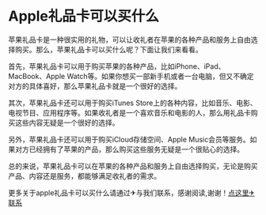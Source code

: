 # Apple礼品卡可以买什么

苹果礼品卡是一种很实用的礼物，可以让收礼者在苹果的各种产品和服务上自由选择购买。那么，苹果礼品卡可以买什么呢？下面让我们来看看。

首先，苹果礼品卡可以用于购买苹果的各种产品，比如iPhone、iPad、MacBook、Apple Watch等。如果你想买一部新手机或者一台电脑，但又不确定对方的具体喜好，那么苹果礼品卡就是一个很好的选择。

其次，苹果礼品卡还可以用于购买iTunes Store上的各种内容，比如音乐、电影、电视节目、应用程序等。如果收礼者是一个喜欢音乐和电影的人，那么用礼品卡购买这些内容无疑是一个很好的选择。

另外，苹果礼品卡还可以用于购买iCloud存储空间、Apple Music会员等服务。如果对方已经拥有了苹果的产品，那么购买这些服务无疑是一个很贴心的选择。

总的来说，苹果礼品卡可以在苹果的各种产品和服务上自由选择购买，无论是购买产品、内容还是服务，都能够满足收礼者的需求。

更多关于apple礼品卡可以买什么请通过✈与我们联系，感谢阅读,谢谢！[点这里✈联系](https://lm.k02.cc)